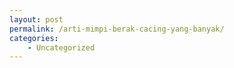 ```yaml
---
layout: post
permalink: /arti-mimpi-berak-cacing-yang-banyak/
categories:
    - Uncategorized
---
```


